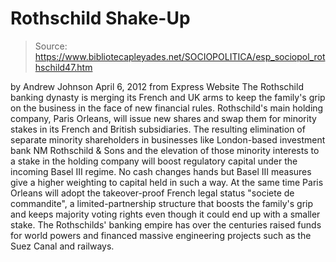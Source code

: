 # Rothschild Shake-Up

> Source: https://www.bibliotecapleyades.net/SOCIOPOLITICA/esp_sociopol_rothschild47.htm

by Andrew Johnson
April 6, 2012
from
Express Website
The Rothschild banking dynasty
is merging its French and UK arms
to keep the family's grip on the
business
in the face of new financial rules.
Rothschild's main holding company,
Paris Orleans, will issue new shares and
swap them for minority stakes in its French and British subsidiaries.
The resulting elimination of separate minority shareholders in businesses
like London-based investment bank NM Rothschild & Sons and the elevation of
those minority interests to a stake in the holding company will boost
regulatory capital under
the incoming Basel III regime.
No cash changes hands but Basel III measures give a higher weighting to
capital held in such a way.
At the same time Paris Orleans will adopt the
takeover-proof French legal status "societe de commandite", a
limited-partnership structure that boosts the family's grip and keeps
majority voting rights even though it could end up with a smaller stake.
The Rothschilds' banking empire has over the centuries raised funds for
world powers and financed massive engineering projects such as the Suez
Canal and railways.
